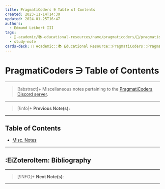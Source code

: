 ```yaml
---
title: PragmatiCoders ∋ Table of Contents
created: 2023-11-14T14:30
updated: 2024-01-25T16:47
authors:
  - Edmund Leibert III
tags:
  - 🔴-academic/📚-educational-resources/name/pragmaticoders/🔖/pragmaticoders-∋-table-of-contents
  - study-note
cards-deck: 🔴 Academic::📚 Educational Resource️::PragmatiCoders::PragmatiCoders ∋ Table of Contents
---
```


# PragmatiCoders ∋ Table of Contents

---

> [!abstract]+ 
> Miscellaneous notes pertaining to the [PragmatiCoders Discord server](https://discord.gg/xQwh3TP2).

---

> [!info]+ 
> **Previous Note(s):**
>

---

## Table of Contents
- [Misc. Notes](the-vault/src/🔴%20Academic/📚%20Educational%20Resource/PragmatiCoders/Misc.%20Notes.md)

---

## :EiZoteroItem: Bibliography

---

> [!INFO]+ 
> **Next Note(s)**:
> 

---
